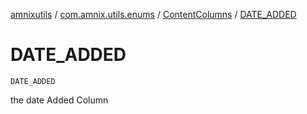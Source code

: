 [amnixutils](../../index.md) / [com.amnix.utils.enums](../index.md) / [ContentColumns](index.md) / [DATE_ADDED](./-d-a-t-e_-a-d-d-e-d.md)

# DATE_ADDED

`DATE_ADDED`

the date Added Column


